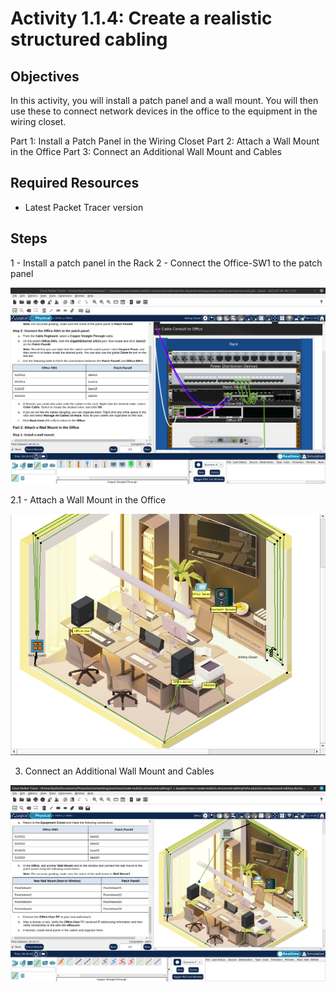 # Activity 1.1.4: Create a realistic structured cabling

## Objectives
In this activity, you will install a patch panel and a wall mount. You will then use these to connect network devices in the office to the equipment in the wiring closet.

Part 1: Install a Patch Panel in the Wiring Closet
Part 2: Attach a Wall Mount in the Office
Part 3: Connect an Additional Wall Mount and Cables

## Required Resources
- Latest Packet Tracer version

## Steps

1 - Install a patch panel in the Rack
2 - Connect the Office-SW1 to the patch panel

![rack](Rack.png)

2.1 - Attach a Wall Mount in the Office

![cables](cables.png)

3. Connect an Additional Wall Mount and Cables

![finish](finish.png)